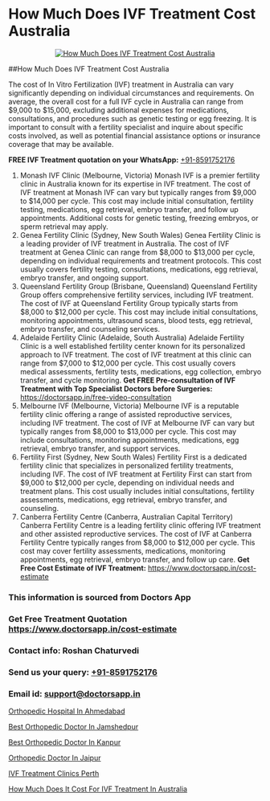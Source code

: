 # How Much Does IVF Treatment Cost Australia

<p align="center">
  <a href="https://doctorsapp.in/treatment/ivf-treatment">
    <img src="https://doctorsapp.co.in/uploads/treatment_image/ICSI.jpg" alt="How Much Does IVF Treatment Cost Australia">
  </a>
</p>
##How Much Does IVF Treatment Cost Australia

The cost of In Vitro Fertilization (IVF) treatment in Australia can vary significantly depending on individual circumstances and requirements. On average, the overall cost for a full IVF cycle in Australia can range from $9,000 to $15,000, excluding additional expenses for medications, consultations, and procedures such as genetic testing or egg freezing. It is important to consult with a fertility specialist and inquire about specific costs involved, as well as potential financial assistance options or insurance coverage that may be available.

**FREE IVF Treatment quotation on your WhatsApp:**  [+91-8591752176](https://api.whatsapp.com/send?phone=8591752176)

1) Monash IVF Clinic (Melbourne, Victoria)
Monash IVF is a premier fertility clinic in Australia known for its expertise in IVF treatment. The cost of IVF treatment at Monash IVF can vary but typically ranges from $9,000 to $14,000 per cycle. This cost may include initial consultation, fertility testing, medications, egg retrieval, embryo transfer, and follow up appointments. Additional costs for genetic testing, freezing embryos, or sperm retrieval may apply.
2) Genea Fertility Clinic (Sydney, New South Wales)
Genea Fertility Clinic is a leading provider of IVF treatment in Australia. The cost of IVF treatment at Genea Clinic can range from $8,000 to $13,000 per cycle, depending on individual requirements and treatment protocols. This cost usually covers fertility testing, consultations, medications, egg retrieval, embryo transfer, and ongoing support.
3) Queensland Fertility Group (Brisbane, Queensland)
Queensland Fertility Group offers comprehensive fertility services, including IVF treatment. The cost of IVF at Queensland Fertility Group typically starts from $8,000 to $12,000 per cycle. This cost may include initial consultations, monitoring appointments, ultrasound scans, blood tests, egg retrieval, embryo transfer, and counseling services.
4) Adelaide Fertility Clinic (Adelaide, South Australia)
Adelaide Fertility Clinic is a well established fertility center known for its personalized approach to IVF treatment. The cost of IVF treatment at this clinic can range from $7,000 to $12,000 per cycle. This cost usually covers medical assessments, fertility tests, medications, egg collection, embryo transfer, and cycle monitoring.
**Get FREE Pre-consultation of IVF Treatment with Top Specialist Doctors before Surgeries:** https://doctorsapp.in/free-video-consultation
5) Melbourne IVF (Melbourne, Victoria)
Melbourne IVF is a reputable fertility clinic offering a range of assisted reproductive services, including IVF treatment. The cost of IVF at Melbourne IVF can vary but typically ranges from $8,000 to $13,000 per cycle. This cost may include consultations, monitoring appointments, medications, egg retrieval, embryo transfer, and support services.
6) Fertility First (Sydney, New South Wales)
Fertility First is a dedicated fertility clinic that specializes in personalized fertility treatments, including IVF. The cost of IVF treatment at Fertility First can start from $9,000 to $12,000 per cycle, depending on individual needs and treatment plans. This cost usually includes initial consultations, fertility assessments, medications, egg retrieval, embryo transfer, and counseling.
7) Canberra Fertility Centre (Canberra, Australian Capital Territory)
Canberra Fertility Centre is a leading fertility clinic offering IVF treatment and other assisted reproductive services. The cost of IVF at Canberra Fertility Centre typically ranges from $8,000 to $12,000 per cycle. This cost may cover fertility assessments, medications, monitoring appointments, egg retrieval, embryo transfer, and follow up care.
**Get Free Cost Estimate of IVF Treatment:** https://www.doctorsapp.in/cost-estimate

### This information is sourced from Doctors App 
### Get Free Treatment Quotation https://www.doctorsapp.in/cost-estimate
### Contact info: Roshan Chaturvedi 
### Send us your query: [+91-8591752176](https://api.whatsapp.com/send?phone=8591752176) 
### Email id: support@doctorsapp.in

[Orthopedic Hospital In Ahmedabad](https://www.linkedin.com/pulse/orthopedic-hospital-ahmedabad-knee-replacement-treatment-hkpne?trackingId=UL%2Fp2QBas5zXT%2BkeybAi7g%3D%3D&lipi=urn%3Ali%3Apage%3Ad_flagship3_company_admin%3BII%2FSNcWiSiigR90SV5cfEQ%3D%3D)

[Best Orthopedic Doctor In Jamshedpur](https://www.linkedin.com/pulse/best-orthopedic-doctor-jamshedpur-doctorsapp-chittagong-p10re?trackingId=5WZ7tEx9f0iVijXntCTaUw%3D%3D&lipi=urn%3Ali%3Apage%3Ad_flagship3_company_admin%3BUjs5mcUZR9ewYOKOFkpg2w%3D%3D)

[Best Orthopedic Doctor In Kanpur](https://medium.com/@vimalrana22/best-orthopedic-doctor-in-kanpur-29a81a7eb859)

[Orthopedic Doctor In Jaipur](https://medium.com/@vimalrana22/orthopedic-doctor-in-jaipur-cab5aa22cd63)

[IVF Treatment Clinics Perth](https://doctors-apps.github.io/doctorsapp/ivf-treatment-clinics-perth)

[How Much Does It Cost For IVF Treatment In Australia](https://doctors-apps.github.io/doctorsapp/how-much-does-it-cost-for-ivf-treatment-in-australia)


